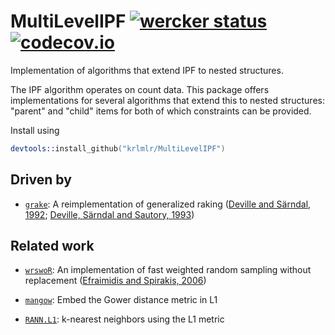 # MultiLevelIPF [![wercker status](https://app.wercker.com/status/4c6df82f657e4fee539c60601da8944d/s/master "wercker status")](https://app.wercker.com/project/bykey/4c6df82f657e4fee539c60601da8944d) [![codecov.io](https://codecov.io/github/krlmlr/MultiLevelIPF/coverage.svg?branch=master)](https://codecov.io/github/krlmlr/MultiLevelIPF?branch=master)

Implementation of algorithms that extend IPF to nested structures.

The IPF algorithm operates on count data.  This package offers implementations for several algorithms that extend this to nested structures: "parent" and "child" items for both of which constraints can be provided.

Install using

```s
devtools::install_github("krlmlr/MultiLevelIPF")
```

## Driven by

- [`grake`](http://krlmlr.github.io/grake): A reimplementation of generalized raking ([Deville and Särndal, 1992](http://amstat.tandfonline.com/doi/abs/10.1080/01621459.1992.10475217); [Deville, Särndal and Sautory, 1993](http://www.tandfonline.com/doi/abs/10.1080/01621459.1993.10476369))


## Related work

- [`wrswoR`](http://krlmlr.github.io/wrswoR): An implementation of fast weighted random sampling without replacement ([Efraimidis and Spirakis, 2006](http://www.sciencedirect.com/science/article/pii/S002001900500298X))

- [`mangow`](http://krlmlr.github.io/mangow): Embed the Gower distance metric in L1

- [`RANN.L1`](https://github.com/jefferis/RANN/tree/master-L1#readme): k-nearest neighbors using the L1 metric
